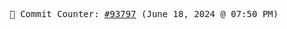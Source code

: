 <p align="center">
    <samp>
        📮 Commit Counter: <a href="https://github.com/Javascript-void0/Javascript-void0/commits/main">#93797</a> (June 18, 2024 @ 07:50 PM)
    </samp>
</p>